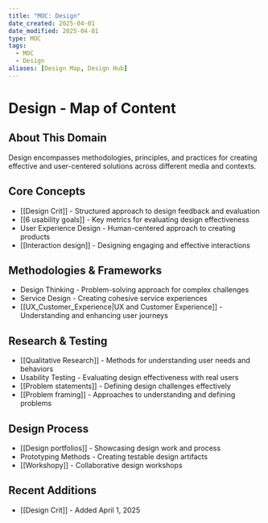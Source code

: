 ```yaml
---
title: "MOC: Design"
date_created: 2025-04-01
date_modified: 2025-04-01
type: MOC
tags:
  - MOC
  - Design
aliases: [Design Map, Design Hub]
---
```


# Design - Map of Content

## About This Domain
Design encompasses methodologies, principles, and practices for creating effective and user-centered solutions across different media and contexts.

## Core Concepts
- [[Design Crit]] - Structured approach to design feedback and evaluation
- [[6 usability goals]] - Key metrics for evaluating design effectiveness
- User Experience Design - Human-centered approach to creating products
- [[Interaction design]] - Designing engaging and effective interactions

## Methodologies & Frameworks
- Design Thinking - Problem-solving approach for complex challenges
- Service Design - Creating cohesive service experiences
- [[UX_Customer_Experience|UX and Customer Experience]] - Understanding and enhancing user journeys

## Research & Testing
- [[Qualitative Research]] - Methods for understanding user needs and behaviors
- Usability Testing - Evaluating design effectiveness with real users
- [[Problem statements]] - Defining design challenges effectively
- [[Problem framing]] - Approaches to understanding and defining problems

## Design Process
- [[Design portfolios]] - Showcasing design work and process
- Prototyping Methods - Creating testable design artifacts
- [[Workshopy]] - Collaborative design workshops

## Recent Additions
- [[Design Crit]] - Added April 1, 2025

